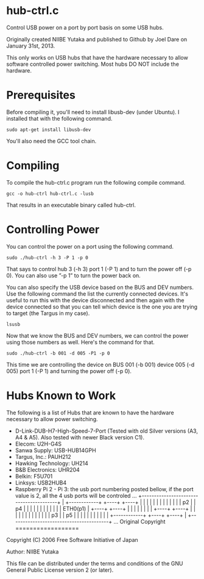 hub-ctrl.c
==========

Control USB power on a port by port basis on some USB hubs.

Originally created NIIBE Yutaka and published to Github by Joel Dare on January
31st, 2013.

This only works on USB hubs that have the hardware necessary to allow
software controlled power switching. Most hubs DO NOT include the hardware.

Prerequisites
=============

Before compiling it, you'll need to install libusb-dev (under Ubuntu). I
installed that with the following command.

    sudo apt-get install libusb-dev

You'll also need the GCC tool chain.

Compiling
=========

To compile the hub-ctrl.c program run the following compile command.

    gcc -o hub-ctrl hub-ctrl.c -lusb

That results in an executable binary called hub-ctrl.

Controlling Power
=================

You can control the power on a port using the following command.

    sudo ./hub-ctrl -h 3 -P 1 -p 0

That says to control hub 3 (-h 3) port 1 (-P 1) and to turn the power
off (-p 0). You can also use ”-p 1” to turn the power back on.

You can also specify the USB device based on the BUS and DEV numbers. Use the
following command the list the currently connected devices. It's useful to run
this with the device disconnected and then again with the device connected so
that you can tell which device is the one you are trying to target (the Targus
in my case).

    lsusb

Now that we know the BUS and DEV numbers, we can control the power using those
numbers as well. Here's the command for that.

    sudo ./hub-ctrl -b 001 -d 005 -P1 -p 0

This time we are controlling the device on BUS 001 (-b 001) device 005 (-d 005)
port 1 (-P 1) and turning the power off (-p 0).

Hubs Known to Work
==================

The following is a list of Hubs that are known to have the hardware necessary
to allow power switching.

  - D-Link-DUB-H7-High-Speed-7-Port (Tested with old Silver versions (A3, A4 & A5). Also tested with newer Black version C1).
  - Elecom: U2H-G4S
  - Sanwa Supply: USB-HUB14GPH
  - Targus, Inc.: PAUH212
  - Hawking Technology: UH214
  - B&B Electronics: UHR204
  - Belkin: F5U701
  - Linksys: USB2HUB4
  - Raspberry Pi 2 - Pi 3: the usb port numbering posted bellow, if the port value is 2, all the 4 usb ports will be controled
  ...
  	+----------------------------------------+
	|  +------------+     +----+   +----+    |
	|  |            |     |    |   |    |    |
	|  |            |     | p2 |   | p4 |    |
	|  |            |     |    |   |    |    |
	|  |  ETH0(p1)  |     +----+   +----+    |
	|  |            |                        |
	|  |            |     +----+   +----+    |
	|  |            |     |    |   |    |    |
	|  |            |     | p3 |   | p5 |    |
	|  |            |     |    |   |    |    |
	|  +------------+     +----+   +----+    |
	+----------------------------------------+
...
Original Copyright
==================

Copyright (C) 2006 Free Software Initiative of Japan

Author: NIIBE Yutaka  <gniibe at fsij.org>

This file can be distributed under the terms and conditions of the GNU General
Public License version 2 (or later).
